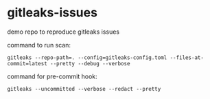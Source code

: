 # gitleaks-issues
demo repo to reproduce gitleaks issues

command to run scan:
```
gitleaks --repo-path=. --config=gitleaks-config.toml --files-at-commit=latest --pretty --debug --verbose
```

command for pre-commit hook:
```
gitleaks --uncommitted --verbose --redact --pretty
```
